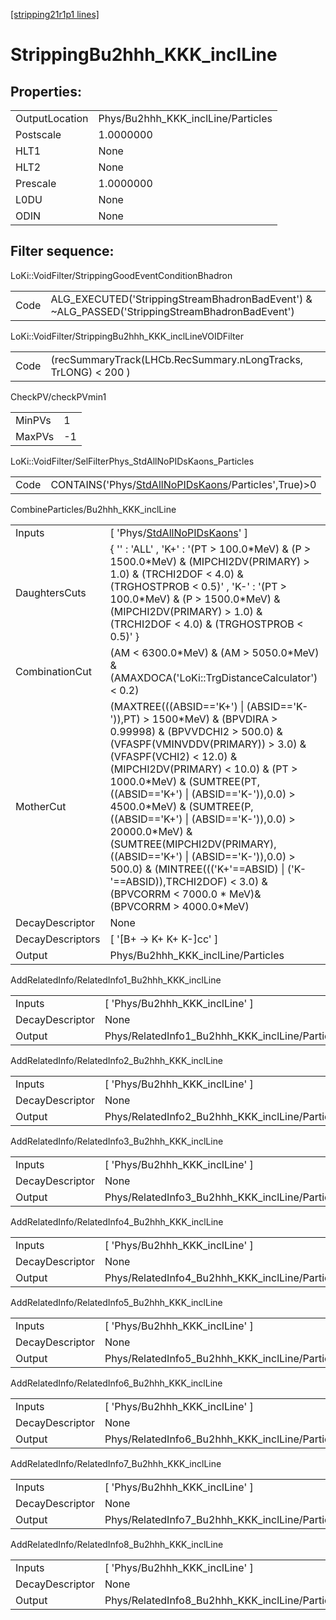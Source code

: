 [[stripping21r1p1 lines]](./stripping21r1p1-index)

# StrippingBu2hhh_KKK_inclLine

## Properties:

|                |                                    |
|----------------|------------------------------------|
| OutputLocation | Phys/Bu2hhh_KKK_inclLine/Particles |
| Postscale      | 1.0000000                          |
| HLT1           | None                               |
| HLT2           | None                               |
| Prescale       | 1.0000000                          |
| L0DU           | None                               |
| ODIN           | None                               |

## Filter sequence:

LoKi::VoidFilter/StrippingGoodEventConditionBhadron

|      |                                                                                                |
|------|------------------------------------------------------------------------------------------------|
| Code | ALG_EXECUTED('StrippingStreamBhadronBadEvent') & ~ALG_PASSED('StrippingStreamBhadronBadEvent') |

LoKi::VoidFilter/StrippingBu2hhh_KKK_inclLineVOIDFilter

|      |                                                                |
|------|----------------------------------------------------------------|
| Code | (recSummaryTrack(LHCb.RecSummary.nLongTracks, TrLONG) \< 200 ) |

CheckPV/checkPVmin1

|        |     |
|--------|-----|
| MinPVs | 1   |
| MaxPVs | -1  |

LoKi::VoidFilter/SelFilterPhys_StdAllNoPIDsKaons_Particles

|      |                                                                                                             |
|------|-------------------------------------------------------------------------------------------------------------|
| Code | CONTAINS('Phys/[StdAllNoPIDsKaons](./stripping21r1p1-commonparticles-stdallnopidskaons)/Particles',True)\>0 |

CombineParticles/Bu2hhh_KKK_inclLine

|                  |                                                                                                                                                                                                                                                                                                                                                                                                                                                                                                                                                                             |
|------------------|-----------------------------------------------------------------------------------------------------------------------------------------------------------------------------------------------------------------------------------------------------------------------------------------------------------------------------------------------------------------------------------------------------------------------------------------------------------------------------------------------------------------------------------------------------------------------------|
| Inputs           | [ 'Phys/[StdAllNoPIDsKaons](./stripping21r1p1-commonparticles-stdallnopidskaons)' ]                                                                                                                                                                                                                                                                                                                                                                                                                                                                                       |
| DaughtersCuts    | { '' : 'ALL' , 'K+' : '(PT \> 100.0\*MeV) & (P \> 1500.0\*MeV) & (MIPCHI2DV(PRIMARY) \> 1.0) & (TRCHI2DOF \< 4.0) & (TRGHOSTPROB \< 0.5)' , 'K-' : '(PT \> 100.0\*MeV) & (P \> 1500.0\*MeV) & (MIPCHI2DV(PRIMARY) \> 1.0) & (TRCHI2DOF \< 4.0) & (TRGHOSTPROB \< 0.5)' }                                                                                                                                                                                                                                                                                                    |
| CombinationCut   | (AM \< 6300.0\*MeV) & (AM \> 5050.0\*MeV) & (AMAXDOCA('LoKi::TrgDistanceCalculator') \< 0.2)                                                                                                                                                                                                                                                                                                                                                                                                                                                                                |
| MotherCut        | (MAXTREE(((ABSID=='K+') \| (ABSID=='K-')),PT) \> 1500\*MeV) & (BPVDIRA \> 0.99998) & (BPVVDCHI2 \> 500.0) & (VFASPF(VMINVDDV(PRIMARY)) \> 3.0) & (VFASPF(VCHI2) \< 12.0) & (MIPCHI2DV(PRIMARY) \< 10.0) & (PT \> 1000.0\*MeV) & (SUMTREE(PT,((ABSID=='K+') \| (ABSID=='K-')),0.0) \> 4500.0\*MeV) & (SUMTREE(P,((ABSID=='K+') \| (ABSID=='K-')),0.0) \> 20000.0\*MeV) & (SUMTREE(MIPCHI2DV(PRIMARY),((ABSID=='K+') \| (ABSID=='K-')),0.0) \> 500.0) & (MINTREE((('K+'==ABSID) \| ('K-'==ABSID)),TRCHI2DOF) \< 3.0) & (BPVCORRM \< 7000.0 \* MeV)& (BPVCORRM \> 4000.0\*MeV) |
| DecayDescriptor  | None                                                                                                                                                                                                                                                                                                                                                                                                                                                                                                                                                                        |
| DecayDescriptors | [ '[B+ -\> K+ K+ K-]cc' ]                                                                                                                                                                                                                                                                                                                                                                                                                                                                                                                                               |
| Output           | Phys/Bu2hhh_KKK_inclLine/Particles                                                                                                                                                                                                                                                                                                                                                                                                                                                                                                                                          |

AddRelatedInfo/RelatedInfo1_Bu2hhh_KKK_inclLine

|                 |                                                 |
|-----------------|-------------------------------------------------|
| Inputs          | [ 'Phys/Bu2hhh_KKK_inclLine' ]                |
| DecayDescriptor | None                                            |
| Output          | Phys/RelatedInfo1_Bu2hhh_KKK_inclLine/Particles |

AddRelatedInfo/RelatedInfo2_Bu2hhh_KKK_inclLine

|                 |                                                 |
|-----------------|-------------------------------------------------|
| Inputs          | [ 'Phys/Bu2hhh_KKK_inclLine' ]                |
| DecayDescriptor | None                                            |
| Output          | Phys/RelatedInfo2_Bu2hhh_KKK_inclLine/Particles |

AddRelatedInfo/RelatedInfo3_Bu2hhh_KKK_inclLine

|                 |                                                 |
|-----------------|-------------------------------------------------|
| Inputs          | [ 'Phys/Bu2hhh_KKK_inclLine' ]                |
| DecayDescriptor | None                                            |
| Output          | Phys/RelatedInfo3_Bu2hhh_KKK_inclLine/Particles |

AddRelatedInfo/RelatedInfo4_Bu2hhh_KKK_inclLine

|                 |                                                 |
|-----------------|-------------------------------------------------|
| Inputs          | [ 'Phys/Bu2hhh_KKK_inclLine' ]                |
| DecayDescriptor | None                                            |
| Output          | Phys/RelatedInfo4_Bu2hhh_KKK_inclLine/Particles |

AddRelatedInfo/RelatedInfo5_Bu2hhh_KKK_inclLine

|                 |                                                 |
|-----------------|-------------------------------------------------|
| Inputs          | [ 'Phys/Bu2hhh_KKK_inclLine' ]                |
| DecayDescriptor | None                                            |
| Output          | Phys/RelatedInfo5_Bu2hhh_KKK_inclLine/Particles |

AddRelatedInfo/RelatedInfo6_Bu2hhh_KKK_inclLine

|                 |                                                 |
|-----------------|-------------------------------------------------|
| Inputs          | [ 'Phys/Bu2hhh_KKK_inclLine' ]                |
| DecayDescriptor | None                                            |
| Output          | Phys/RelatedInfo6_Bu2hhh_KKK_inclLine/Particles |

AddRelatedInfo/RelatedInfo7_Bu2hhh_KKK_inclLine

|                 |                                                 |
|-----------------|-------------------------------------------------|
| Inputs          | [ 'Phys/Bu2hhh_KKK_inclLine' ]                |
| DecayDescriptor | None                                            |
| Output          | Phys/RelatedInfo7_Bu2hhh_KKK_inclLine/Particles |

AddRelatedInfo/RelatedInfo8_Bu2hhh_KKK_inclLine

|                 |                                                 |
|-----------------|-------------------------------------------------|
| Inputs          | [ 'Phys/Bu2hhh_KKK_inclLine' ]                |
| DecayDescriptor | None                                            |
| Output          | Phys/RelatedInfo8_Bu2hhh_KKK_inclLine/Particles |

